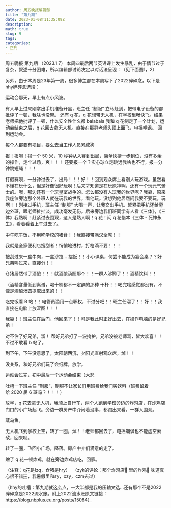 ```yaml
---
author: 周五晚报编辑部
title: "第九期"
date: 2023-01-08T11:35:09Z
description: 
math: true
slug: 9
tags:
categories:
- 正刊
---
```

周五晚报 第九期
​（2023.1.7）
​
​本周四最后两节英语课上发生暴乱，由于情节过于复杂，叙述十分困难，所以编辑部讨论决定以对话法呈现：
​（见下面图1，2）

另外，由于本周是23年第一周，很多博主都在本周写下了2022碎碎念，以下是hhy碎碎念选段：

运动会那天，早上有点小风波。

有人早上过来刚拿出手机准备开黑，班主任 “制服” 立马赶到，把带电子设备的都批评了一顿，我啥也没带。
还有 q 花，q 花想带无人机，在学校里畅快飞。结果老师把他批评了一顿，什么安全性什么都 balabala
我和 q 花制定了一个计划，运动会结束之后，q 花回去拿无人机。直接在那群老师头顶上面飞，电摇嘲讽。
回到运动会。

每个人都要有项目，要么去当工作人员累成狗

报！报呗！报一个 50 米，10 秒钟从入赛到出局，简单快捷一步到位，没有多余的操作，走个过场，爽！！！
还要报一个？实心球立定跳远我啥也不行，报一分钟跳短绳！！！

打假赛呗，一分钟过去了，出局！！！好！！回到观众席上看别人玩游戏。虽然看不懂在玩什么，但是好像很好玩啊！后来才知道是在玩原神啊，还有一个玩元气骑士的。哦，那边还有一个玩皇室战争的。怎么都没有人玩我的世界呢？我靠，原来我座位旁边那个外班人就在玩我的世界，看他玩。没想到他居然问我要不要玩，玩啊！！刚接过手机，班主任 “制服” 大喝一声，让我交出手机。赶紧把手机还给旁边外班，跟老师扯扯淡，成功毫发无伤。后来旁边我们班同学有人看《三体》，《三体》我熟啊！赶紧过去围观，这人是熟人啊！q 花！问 q 花借本《三体 - 死神永生》，看着看着上午过去了。

中午吃午饭，不用吃学校的猪食！！我直接带满汉全席！！

我就是全家便利店搜刮者！悄悄地进村，打枪滴不要！！！

搜刮过来一盒牛肉，一盒沙拉…
摆饭！！小小课桌，何尝不能成为宴会桌？？好兄弟叫过来，直接分！！

仓猪居然带了酒酿！！！就酒酿汤圆那个！！一群人沸腾了！！酒精饮料！！

（酒精含量低到离谱，喝十桶都不一定醉的那种
干杯！！喝完啥感觉都没有，不愧是酒酿汤圆提取出来的！！

吃完饭看 B 站！！电管员滥用一点职权，不过分吧！！班主任溜了！！好！！我直接在电脑上放涩图！！！

我靠！！班主任在后门，他回来了！！可是我此时正好出去，在操作电脑的是好兄弟！

对不住了好兄弟，溜！
帮好兄弟打了一波掩护，兄弟没被老师骂，皆大欢喜！！不过不敢看 b 站了。

到下午，下午没意思了，太阳朝西沉，夕阳光直射观众席，焯！！

没关系，和好兄弟们玩了会纸牌，放学。

运动会过完，初中最后一个运动会结束（大悲

吐槽一下班主任 “制服”，制服不让家长们用班费给我们买饮料（班费留着给 2020 届 6 班吗？！！！）

放学，q 花去拿无人机，我骑上自行车，两个人跑到学校旁边的炸鸡店，在炸鸡店门口的小广场起飞。旁边一群房产中介闲着没事，都跑出来看。一群人围观。

蒸乌鱼。

无人机飞到学校上空，转了一圈，焯！！老师都回去了，电摇嘲讽也不能虚空索敌，回来呗。

转了一圈，飞回小广场，降落。房产中介们满意的走了。

蹭了 q 花一顿炸鸡，就在旁边炸鸡店吃，回家。

（注释：q花是lzq，仓猪是hry）
​
​（zyk的评论：那个炸鸡店🐔 里的炸鸡🐔 味道真心很不错￼，我暑假里和sy，xzy，czm去过）

（hhy的吐槽：第九期就这么点，一大半都是我的压轴文选...还有那个不是2022碎碎念是2022流水账。附上2022流水账原文链接：https://blog.nbplus.eu.org/posts/15084）


